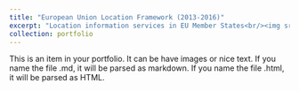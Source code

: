 ```yaml
---
title: "European Union Location Framework (2013-2016)"
excerpt: "Location information services in EU Member States<br/><img src='/images/eulf.png'>"
collection: portfolio
---
```


This is an item in your portfolio. It can be have images or nice text. If you name the file .md, it will be parsed as markdown. If you name the file .html, it will be parsed as HTML. 

